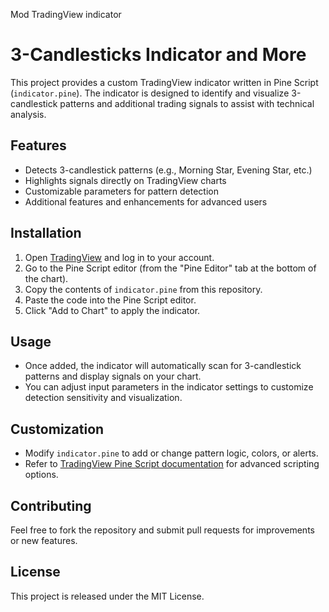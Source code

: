 Mod TradingView indicator
# 3-Candlesticks Indicator and More

This project provides a custom TradingView indicator written in Pine Script (`indicator.pine`). The indicator is designed to identify and visualize 3-candlestick patterns and additional trading signals to assist with technical analysis.

## Features
- Detects 3-candlestick patterns (e.g., Morning Star, Evening Star, etc.)
- Highlights signals directly on TradingView charts
- Customizable parameters for pattern detection
- Additional features and enhancements for advanced users

## Installation
1. Open [TradingView](https://www.tradingview.com/) and log in to your account.
2. Go to the Pine Script editor (from the "Pine Editor" tab at the bottom of the chart).
3. Copy the contents of `indicator.pine` from this repository.
4. Paste the code into the Pine Script editor.
5. Click "Add to Chart" to apply the indicator.

## Usage
- Once added, the indicator will automatically scan for 3-candlestick patterns and display signals on your chart.
- You can adjust input parameters in the indicator settings to customize detection sensitivity and visualization.

## Customization
- Modify `indicator.pine` to add or change pattern logic, colors, or alerts.
- Refer to [TradingView Pine Script documentation](https://www.tradingview.com/pine-script-docs/en/v5/) for advanced scripting options.

## Contributing
Feel free to fork the repository and submit pull requests for improvements or new features.

## License
This project is released under the MIT License.
